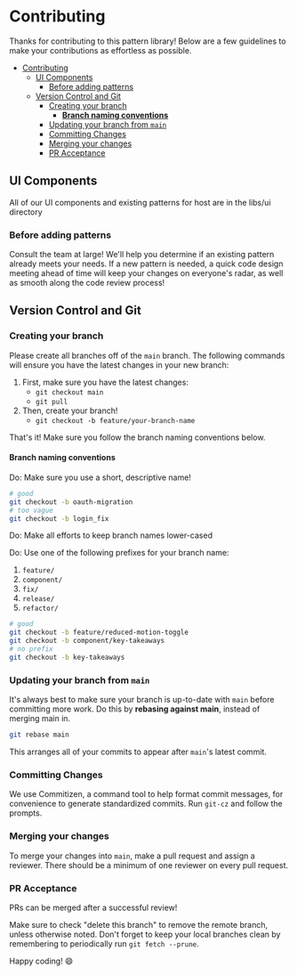# Contributing

Thanks for contributing to this pattern library! Below are a few guidelines to make your contributions as effortless as possible.

- [Contributing](#contributing)
  - [UI Components](#ui-components)
    - [Before adding patterns](#before-adding-patterns)
  - [Version Control and Git](#version-control-and-git)
    - [Creating your branch](#creating-your-branch)
      - [**Branch naming conventions**](#branch-naming-conventions)
    - [Updating your branch from `main`](#updating-your-branch-from-main)
    - [Committing Changes](#committing-changes)
    - [Merging your changes](#merging-your-changes)
    - [PR Acceptance](#pr-acceptance)

## UI Components

All of our UI components and existing patterns for host are in the libs/ui directory

### Before adding patterns

Consult the team at large! We'll help you determine if an existing pattern already meets your needs. If a new pattern is needed, a quick code design meeting ahead of time will keep your changes on everyone's radar, as well as smooth along the code review process!

## Version Control and Git

### Creating your branch

Please create all branches off of the `main` branch. The following commands will ensure you have the latest changes in your new branch:

1. First, make sure you have the latest changes:
   - `git checkout main`
   - `git pull`
2. Then, create your branch!
   - `git checkout -b feature/your-branch-name`

That's it! Make sure you follow the branch naming conventions below.

#### **Branch naming conventions**

Do: Make sure you use a short, descriptive name!

```sh
# good
git checkout -b oauth-migration
# too vague
git checkout -b login_fix
```

Do: Make all efforts to keep branch names lower-cased

Do: Use one of the following prefixes for your branch name:

1. `feature/`
2. `component/`
3. `fix/`
4. `release/`
5. `refactor/`

```sh
# good
git checkout -b feature/reduced-motion-toggle
git checkout -b component/key-takeaways
# no prefix
git checkout -b key-takeaways
```

### Updating your branch from `main`

It's always best to make sure your branch is up-to-date with `main` before committing more work. Do this by **rebasing against main**, instead of merging main in.

```sh
git rebase main
```

This arranges all of your commits to appear after `main`'s latest commit.

### Committing Changes

We use Commitizen, a command tool to help format commit messages, for convenience to generate standardized commits. Run `git-cz` and follow the prompts.

### Merging your changes

To merge your changes into `main`, make a pull request and assign a reviewer. There should be a minimum of one reviewer on every pull request.

### PR Acceptance

PRs can be merged after a successful review!

Make sure to check "delete this branch" to remove the remote branch, unless otherwise noted. Don't forget to keep your local branches clean by remembering to periodically run `git fetch --prune`.

Happy coding! 😄
